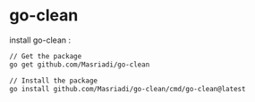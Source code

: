 # go-clean

install go-clean :

```bash
// Get the package
go get github.com/Masriadi/go-clean

// Install the package
go install github.com/Masriadi/go-clean/cmd/go-clean@latest
```